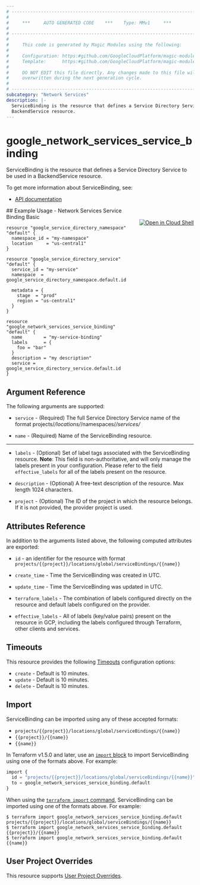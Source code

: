 ```yaml
---
# ----------------------------------------------------------------------------
#
#     ***     AUTO GENERATED CODE    ***    Type: MMv1     ***
#
# ----------------------------------------------------------------------------
#
#     This code is generated by Magic Modules using the following:
#
#     Configuration: https:#github.com/GoogleCloudPlatform/magic-modules/tree/main/mmv1/products/networkservices/ServiceBinding.yaml
#     Template:      https:#github.com/GoogleCloudPlatform/magic-modules/tree/main/mmv1/templates/terraform/resource.html.markdown.tmpl
#
#     DO NOT EDIT this file directly. Any changes made to this file will be
#     overwritten during the next generation cycle.
#
# ----------------------------------------------------------------------------
subcategory: "Network Services"
description: |-
  ServiceBinding is the resource that defines a Service Directory Service to be used in a
  BackendService resource.
---
```


# google_network_services_service_binding

ServiceBinding is the resource that defines a Service Directory Service to be used in a
BackendService resource.


To get more information about ServiceBinding, see:

* [API documentation](https://cloud.google.com/traffic-director/docs/reference/network-services/rest/v1beta1/projects.locations.serviceBindings)

<div class = "oics-button" style="float: right; margin: 0 0 -15px">
  <a href="https://console.cloud.google.com/cloudshell/open?cloudshell_git_repo=https%3A%2F%2Fgithub.com%2Fterraform-google-modules%2Fdocs-examples.git&cloudshell_image=gcr.io%2Fcloudshell-images%2Fcloudshell%3Alatest&cloudshell_print=.%2Fmotd&cloudshell_tutorial=.%2Ftutorial.md&cloudshell_working_dir=network_services_service_binding_basic&open_in_editor=main.tf" target="_blank">
    <img alt="Open in Cloud Shell" src="//gstatic.com/cloudssh/images/open-btn.svg" style="max-height: 44px; margin: 32px auto; max-width: 100%;">
  </a>
</div>
## Example Usage - Network Services Service Binding Basic


```hcl
resource "google_service_directory_namespace" "default" {
  namespace_id = "my-namespace"
  location     = "us-central1"
}

resource "google_service_directory_service" "default" {
  service_id = "my-service"
  namespace  = google_service_directory_namespace.default.id

  metadata = {
    stage  = "prod"
    region = "us-central1"
  }
}

resource "google_network_services_service_binding" "default" {
  name        = "my-service-binding"
  labels      = {
    foo = "bar"
  }
  description = "my description"
  service = google_service_directory_service.default.id
}
```

## Argument Reference

The following arguments are supported:


* `service` -
  (Required)
  The full Service Directory Service name of the format
  projects/*/locations/*/namespaces/*/services/*

* `name` -
  (Required)
  Name of the ServiceBinding resource.


- - -


* `labels` -
  (Optional)
  Set of label tags associated with the ServiceBinding resource.
  **Note**: This field is non-authoritative, and will only manage the labels present in your configuration.
  Please refer to the field `effective_labels` for all of the labels present on the resource.

* `description` -
  (Optional)
  A free-text description of the resource. Max length 1024 characters.

* `project` - (Optional) The ID of the project in which the resource belongs.
    If it is not provided, the provider project is used.


## Attributes Reference

In addition to the arguments listed above, the following computed attributes are exported:

* `id` - an identifier for the resource with format `projects/{{project}}/locations/global/serviceBindings/{{name}}`

* `create_time` -
  Time the ServiceBinding was created in UTC.

* `update_time` -
  Time the ServiceBinding was updated in UTC.

* `terraform_labels` -
  The combination of labels configured directly on the resource
   and default labels configured on the provider.

* `effective_labels` -
  All of labels (key/value pairs) present on the resource in GCP, including the labels configured through Terraform, other clients and services.


## Timeouts

This resource provides the following
[Timeouts](https://developer.hashicorp.com/terraform/plugin/sdkv2/resources/retries-and-customizable-timeouts) configuration options:

- `create` - Default is 10 minutes.
- `update` - Default is 10 minutes.
- `delete` - Default is 10 minutes.

## Import


ServiceBinding can be imported using any of these accepted formats:

* `projects/{{project}}/locations/global/serviceBindings/{{name}}`
* `{{project}}/{{name}}`
* `{{name}}`


In Terraform v1.5.0 and later, use an [`import` block](https://developer.hashicorp.com/terraform/language/import) to import ServiceBinding using one of the formats above. For example:

```tf
import {
  id = "projects/{{project}}/locations/global/serviceBindings/{{name}}"
  to = google_network_services_service_binding.default
}
```

When using the [`terraform import` command](https://developer.hashicorp.com/terraform/cli/commands/import), ServiceBinding can be imported using one of the formats above. For example:

```
$ terraform import google_network_services_service_binding.default projects/{{project}}/locations/global/serviceBindings/{{name}}
$ terraform import google_network_services_service_binding.default {{project}}/{{name}}
$ terraform import google_network_services_service_binding.default {{name}}
```

## User Project Overrides

This resource supports [User Project Overrides](https://registry.terraform.io/providers/hashicorp/google/latest/docs/guides/provider_reference#user_project_override).
